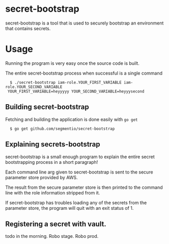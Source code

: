 # secret-bootstrap
secret-bootstrap is a tool that is used to securely bootstrap an environment
that contains secrets.

# Usage
Running the program is very easy once the source code is built.

The entire secret-bootstrap process when successful is a single command
```
  $ ./secret-bootstrap iam-role.YOUR_FIRST_VARIABLE iam-role.YOUR_SECOND_VARIABLE
 YOUR_FIRST_VARIABLE=heyyyyy YOUR_SECOND_VARIABLE=heyyysecond

```

## Building secret-bootstrap
Fetching and building the application is done easily with `go get`

```
  $ go get github.com/segmentio/secret-bootstrap
```

## Explaining secrets-bootstrap
secret-bootstrap is a small enough program to explain the entire secret
bootstrapping process in a short paragraph!

Each command line arg given to secret-bootstrap is sent to the secure parameter
store provided by AWS.

The result from the secure parameter store is then printed to the command line
with the role information stripped from it.

If secret-bootstrap has troubles loading any of the secrets from the parameter
store, the program will quit with an exit status of 1.

## Registering a secret with vault.
todo in the morning. Robo stage. Robo prod.

